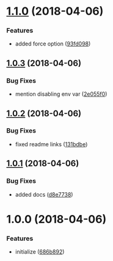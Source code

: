 <a name="1.1.0"></a>
# [1.1.0](https://github.com/heroku/heroku-cli-notifications/compare/v1.0.3...v1.1.0) (2018-04-06)


### Features

* added force option ([93fd098](https://github.com/heroku/heroku-cli-notifications/commit/93fd098))

<a name="1.0.3"></a>
## [1.0.3](https://github.com/heroku/heroku-cli-notifications/compare/v1.0.2...v1.0.3) (2018-04-06)


### Bug Fixes

* mention disabling env var ([2e055f0](https://github.com/heroku/heroku-cli-notifications/commit/2e055f0))

<a name="1.0.2"></a>
## [1.0.2](https://github.com/heroku/heroku-cli-notifications/compare/v1.0.1...v1.0.2) (2018-04-06)


### Bug Fixes

* fixed readme links ([131bdbe](https://github.com/heroku/heroku-cli-notifications/commit/131bdbe))

<a name="1.0.1"></a>
## [1.0.1](https://github.com/heroku/heroku-cli-notifications/compare/v1.0.0...v1.0.1) (2018-04-06)


### Bug Fixes

* added docs ([d8e7738](https://github.com/heroku/heroku-cli-notifications/commit/d8e7738))

<a name="1.0.0"></a>
# 1.0.0 (2018-04-06)


### Features

* initialize ([686b892](https://github.com/heroku/heroku-cli-notifications/commit/686b892))
